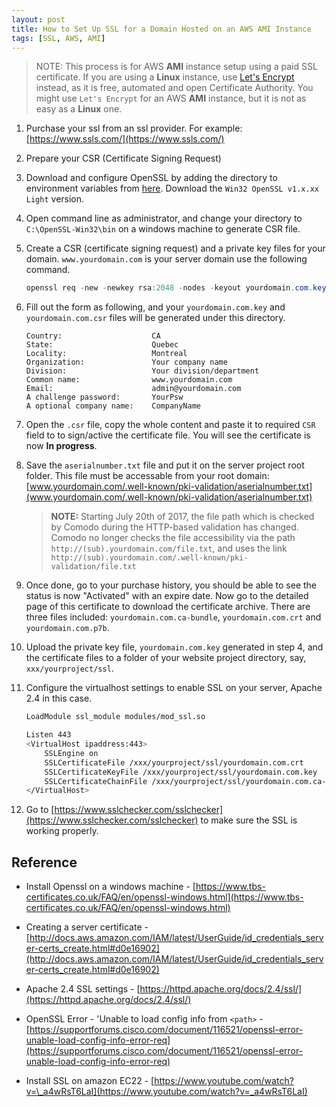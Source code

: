 ```yaml
---
layout: post
title: How to Set Up SSL for a Domain Hosted on an AWS AMI Instance
tags: [SSL, AWS, AMI]
---
```


> NOTE: This process is for AWS **AMI** instance setup using a paid SSL certificate. If you are using a **Linux** instance, use [Let's Encrypt](https://letsencrypt.org/) instead, as it is free, automated and open Certificate Authority. You might use `Let's Encrypt` for an AWS **AMI** instance, but it is not as easy as a **Linux** one.

1.  Purchase your ssl from an ssl provider. For example: [https://www.ssls.com/](https://www.ssls.com/)

2.  Prepare your CSR (Certificate Signing Request)

3.  Download and configure OpenSSL by adding the directory to environment variables from [here](https://slproweb.com/products/Win32OpenSSL.html). Download the `Win32 OpenSSL v1.x.xx Light` version.

4.  Open command line as administrator, and change your directory to `C:\OpenSSL-Win32\bin` on a windows machine to generate CSR file.

5.  Create a CSR (certificate signing request) and a private key files for your domain. `www.yourdomain.com` is your server domain use the following command.


    ```powershell
    openssl req -new -newkey rsa:2048 -nodes -keyout yourdomain.com.key -out yourdomain.com.csr
    ```

6.  Fill out the form as following, and your `yourdomain.com.key` and `yourdomain.com.csr` files will be generated under this directory.


    ```
    Country:                    CA
    State:                      Quebec
    Locality:                   Montreal
    Organization:               Your company name
    Division:                   Your division/department
    Common name:                www.yourdomain.com
    Email:                      admin@yourdomain.com
    A challenge password:       YourPsw
    A optional company name:    CompanyName
    ```

7.  Open the `.csr` file, copy the whole content and paste it to required `CSR` field to to sign/active the certificate file. You will see the certificate is now **In progress**.

8.  Save the `aserialnumber.txt` file and put it on the server project root folder. This file must be accessable from your root domain: [www.yourdomain.com/.well-known/pki-validation/aserialnumber.txt](www.yourdomain.com/.well-known/pki-validation/aserialnumber.txt)


    > **NOTE:** Starting July 20th of 2017, the file path which is checked by Comodo during the HTTP-based validation has changed. Comodo no longer checks the file accessibility via the path `http://(sub).yourdomain.com/file.txt`, and uses the link `http://(sub).yourdomain.com/.well-known/pki-validation/file.txt`

9.  Once done, go to your purchase history, you should be able to see the status is now "Activated" with an expire date. Now go to the detailed page of this certificate to download the certificate archive. There are three files included: `yourdomain.com.ca-bundle`, `yourdomain.com.crt` and `yourdomain.com.p7b`.

10. Upload the private key file, `yourdomain.com.key` generated in step 4, and the certificate files to a folder of your website project directory, say, `xxx/yourproject/ssl`.

11. Configure the virtualhost settings to enable SSL on your server, Apache 2.4 in this case.


    ```bash
    LoadModule ssl_module modules/mod_ssl.so

    Listen 443
    <VirtualHost ipaddress:443>
        SSLEngine on
        SSLCertificateFile /xxx/yourproject/ssl/yourdomain.com.crt
        SSLCertificateKeyFile /xxx/yourproject/ssl/yourdomain.com.key
        SSLCertificateChainFile /xxx/yourproject/ssl/yourdomain.com.ca-bundle
    </VirtualHost>
    ```

12. Go to [https://www.sslchecker.com/sslchecker](https://www.sslchecker.com/sslchecker) to make sure the SSL is working properly.

## Reference

- Install Openssl on a windows machine - [https://www.tbs-certificates.co.uk/FAQ/en/openssl-windows.html](https://www.tbs-certificates.co.uk/FAQ/en/openssl-windows.html)

- Creating a server certificate - [http://docs.aws.amazon.com/IAM/latest/UserGuide/id_credentials_server-certs_create.html#d0e16902](http://docs.aws.amazon.com/IAM/latest/UserGuide/id_credentials_server-certs_create.html#d0e16902)

- Apache 2.4 SSL settings - [https://httpd.apache.org/docs/2.4/ssl/](https://httpd.apache.org/docs/2.4/ssl/)

- OpenSSL Error - 'Unable to load config info from `<path>` - [https://supportforums.cisco.com/document/116521/openssl-error-unable-load-config-info-error-req](https://supportforums.cisco.com/document/116521/openssl-error-unable-load-config-info-error-req)

- Install SSL on amazon EC22 - [https://www.youtube.com/watch?v=\_a4wRsT6LaI](https://www.youtube.com/watch?v=_a4wRsT6LaI)

